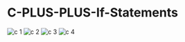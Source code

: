 # C-PLUS-PLUS-If-Statements
![c 1](https://cloud.githubusercontent.com/assets/13667918/9157255/edf29086-3ec4-11e5-8473-650f3d956639.jpg)
![c 2](https://cloud.githubusercontent.com/assets/13667918/9157256/edf4644c-3ec4-11e5-8718-6723689a170f.jpg)
![c 3](https://cloud.githubusercontent.com/assets/13667918/9157257/edf783d4-3ec4-11e5-84bf-c41fe260e9ff.jpg)
![c 4](https://cloud.githubusercontent.com/assets/13667918/9157258/edf8e364-3ec4-11e5-988b-00f39cb5b990.jpg)
